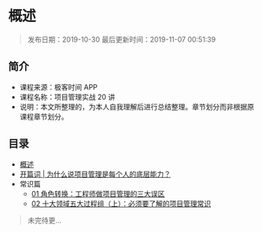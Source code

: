 # 概述

> 发布日期：2019-10-30 最后更新时间：2019-11-07 00:51:39

## 简介

- 课程来源：极客时间 APP
- 课程名称：项目管理实战 20 讲
- 说明：本文所整理的，为本人自我理解后进行总结整理。章节划分而非根据原课程章节划分。

## 目录

- [概述](index.md)
- [开篇词 | 为什么说项目管理是每个人的底层能力？](introduction.md)
- 常识篇
    - [01 角色转换：工程师做项目管理的三大误区](common/role-conversion.md)
    - [02 十大领域五大过程组（上）：必须要了解的项目管理常识](common/five-major-process-groups-in-the-top-ten-areas-one.md)

> 未完待更...
